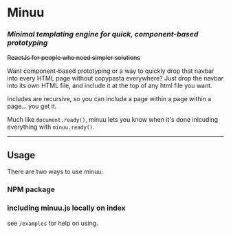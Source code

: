# Minuu
### _Minimal templating engine for quick, component-based prototyping_

~~ReactJs for people who need simpler solutions~~


Want component-based prototyping or a way to quickly drop that navbar into every HTML page without copypasta everywhere?
Just drop the navbar into its own HTML file, and include it at the top of any html file you want. 

Includes are recursive, so you can include a page within a page within a page... you get it.

Much like `document.ready()`, minuu lets you know when it's done inlcuding everything with `minuu.ready()`. 

---

## Usage
There are two ways to use minuu: 

### NPM package

### including minuu.js locally on index

see `/examples` for help on using. 
